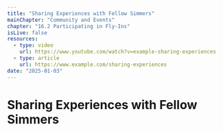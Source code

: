 ```yaml
---
title: "Sharing Experiences with Fellow Simmers"
mainChapter: "Community and Events"
chapter: "16.2 Participating in Fly-Ins"
isLive: false
resources:
  - type: video
    url: https://www.youtube.com/watch?v=example-sharing-experiences
  - type: article
    url: https://www.example.com/sharing-experiences
date: "2025-01-03"
---
```


# Sharing Experiences with Fellow Simmers
